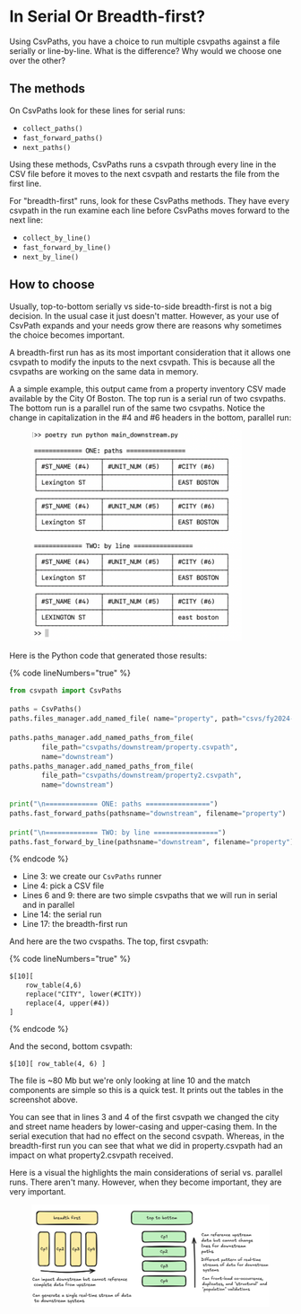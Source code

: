 # In Serial Or Breadth-first?

Using CsvPaths, you have a choice to run multiple csvpaths against a file serially or line-by-line. What is the difference? Why would we choose one over the other?

## The methods

On CsvPaths look for these lines for serial runs:&#x20;

* `collect_paths()`
* `fast_forward_paths()`
* `next_paths()`

Using these methods, CsvPaths runs a csvpath through every line in the CSV file before it moves to the next csvpath and restarts the file from the first line.

For "breadth-first" runs, look for these CsvPaths methods. They have every csvpath in the run examine each line before CsvPaths moves forward to the next line:&#x20;

* `collect_by_line()`
* `fast_forward_by_line()`
* `next_by_line()`

## How to choose

Usually, top-to-bottom serially vs side-to-side breadth-first is not a big decision. In the usual case it just doesn't matter. However, as your use of CsvPath expands and your needs grow there are reasons why sometimes the choice becomes important.

A breadth-first run has as its most important consideration that it allows one csvpath to modify the inputs to the next csvpath. This is because all the csvpaths are working on the same data in memory.&#x20;

A a simple example, this output came from a property inventory CSV made available by the City Of Boston. The top run is a serial run of two csvpaths. The bottom run is a parallel run of the same two csvpaths. Notice the change in capitalization in the #4 and #6 headers in the bottom, parallel run:&#x20;

<figure><img src="../.gitbook/assets/serial_or_parallel_output.png" alt="" width="375"><figcaption></figcaption></figure>

Here is the Python code that generated those results:&#x20;

{% code lineNumbers="true" %}
```python
from csvpath import CsvPaths

paths = CsvPaths()
paths.files_manager.add_named_file( name="property", path="csvs/fy2024-property-assessment-data_1_5_2024.csv")

paths.paths_manager.add_named_paths_from_file(
        file_path="csvpaths/downstream/property.csvpath",
        name="downstream")
paths.paths_manager.add_named_paths_from_file(
        file_path="csvpaths/downstream/property2.csvpath",
        name="downstream")

print("\n============= ONE: paths ================")
paths.fast_forward_paths(pathsname="downstream", filename="property")

print("\n============= TWO: by line ================")
paths.fast_forward_by_line(pathsname="downstream", filename="property")

```
{% endcode %}

* Line 3: we create our `CsvPaths` runner
* Line 4: pick a CSV file
* Lines 6 and 9: there are two simple csvpaths that we will run in serial and in parallel
* Line 14: the serial run
* Line 17: the breadth-first run

And here are the two cvspaths. The top, first csvpath:

{% code lineNumbers="true" %}
```xquery
$[10][
    row_table(4,6)
    replace("CITY", lower(#CITY))
    replace(4, upper(#4))
]
```
{% endcode %}

And the second, bottom csvpath:&#x20;

```xquery
$[10][ row_table(4, 6) ]
```

The file is \~80 Mb but we're only looking at line 10 and the match components are simple so this is a quick test.  It prints out the tables in the screenshot above.&#x20;

You can see that in lines 3 and 4 of the first csvpath we changed the city and street name headers by lower-casing and upper-casing them. In the serial execution that had no effect on the second csvpath. Whereas, in the breadth-first run you can see that what we did in property.csvpath had an impact on what property2.csvpath received.

Here is a visual the highlights the main considerations of serial vs. parallel runs. There aren't many. However, when they become important, they are very important.

<figure><img src="../.gitbook/assets/serial_or_parallel_reasons.png" alt=""><figcaption></figcaption></figure>

